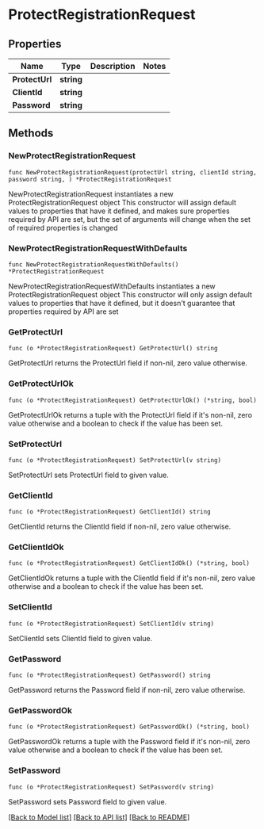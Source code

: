 # ProtectRegistrationRequest

## Properties

Name | Type | Description | Notes
------------ | ------------- | ------------- | -------------
**ProtectUrl** | **string** |  | 
**ClientId** | **string** |  | 
**Password** | **string** |  | 

## Methods

### NewProtectRegistrationRequest

`func NewProtectRegistrationRequest(protectUrl string, clientId string, password string, ) *ProtectRegistrationRequest`

NewProtectRegistrationRequest instantiates a new ProtectRegistrationRequest object
This constructor will assign default values to properties that have it defined,
and makes sure properties required by API are set, but the set of arguments
will change when the set of required properties is changed

### NewProtectRegistrationRequestWithDefaults

`func NewProtectRegistrationRequestWithDefaults() *ProtectRegistrationRequest`

NewProtectRegistrationRequestWithDefaults instantiates a new ProtectRegistrationRequest object
This constructor will only assign default values to properties that have it defined,
but it doesn't guarantee that properties required by API are set

### GetProtectUrl

`func (o *ProtectRegistrationRequest) GetProtectUrl() string`

GetProtectUrl returns the ProtectUrl field if non-nil, zero value otherwise.

### GetProtectUrlOk

`func (o *ProtectRegistrationRequest) GetProtectUrlOk() (*string, bool)`

GetProtectUrlOk returns a tuple with the ProtectUrl field if it's non-nil, zero value otherwise
and a boolean to check if the value has been set.

### SetProtectUrl

`func (o *ProtectRegistrationRequest) SetProtectUrl(v string)`

SetProtectUrl sets ProtectUrl field to given value.


### GetClientId

`func (o *ProtectRegistrationRequest) GetClientId() string`

GetClientId returns the ClientId field if non-nil, zero value otherwise.

### GetClientIdOk

`func (o *ProtectRegistrationRequest) GetClientIdOk() (*string, bool)`

GetClientIdOk returns a tuple with the ClientId field if it's non-nil, zero value otherwise
and a boolean to check if the value has been set.

### SetClientId

`func (o *ProtectRegistrationRequest) SetClientId(v string)`

SetClientId sets ClientId field to given value.


### GetPassword

`func (o *ProtectRegistrationRequest) GetPassword() string`

GetPassword returns the Password field if non-nil, zero value otherwise.

### GetPasswordOk

`func (o *ProtectRegistrationRequest) GetPasswordOk() (*string, bool)`

GetPasswordOk returns a tuple with the Password field if it's non-nil, zero value otherwise
and a boolean to check if the value has been set.

### SetPassword

`func (o *ProtectRegistrationRequest) SetPassword(v string)`

SetPassword sets Password field to given value.



[[Back to Model list]](../README.md#documentation-for-models) [[Back to API list]](../README.md#documentation-for-api-endpoints) [[Back to README]](../README.md)


